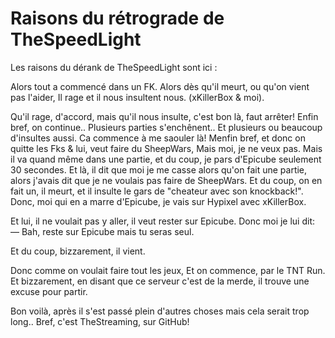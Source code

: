 Raisons du rétrograde de TheSpeedLight
===

Les raisons du dérank de TheSpeedLight sont ici :

Alors tout a commencé dans un FK.
Alors dès qu'il meurt, ou qu'on vient pas l'aider,
Il rage et il nous insultent nous. (xKillerBox & moi).

Qu'il rage, d'accord, mais qu'il nous insulte, c'est bon là, faut arrêter! 
Enfin bref, on continue.. Plusieurs parties s'enchênent.. Et plusieurs ou beaucoup d'insultes aussi.
Ca commence à me saouler là!
Menfin bref, et donc on quitte les Fks & lui, veut faire du SheepWars,
Mais moi, je ne veux pas. Mais il va quand même dans une partie, et du coup, je pars d'Epicube seulement 30 secondes.
Et là, il dit que moi je me casse alors qu'on fait une partie, alors j'avais dit que je ne voulais pas faire de SheepWars.
Et du coup, on en fait un, il meurt, et il insulte le gars de "cheateur avec son knockback!".
Donc, moi qui en a marre d'Epicube, je vais sur Hypixel avec xKillerBox.

Et lui, il ne voulait pas y aller, il veut rester sur Epicube.
Donc moi je lui dit: 
— Bah, reste sur Epicube mais tu seras seul.

Et du coup, bizzarement, il vient.

Donc comme on voulait faire tout les jeux, 
Et on commence, par le TNT Run.
Et bizzarement, en disant que ce serveur c'est de la merde, il trouve une excuse pour partir.


Bon voilà, après il s'est passé plein d'autres choses mais cela serait trop long..
Bref, c'est TheStreaming, sur GitHub! 
